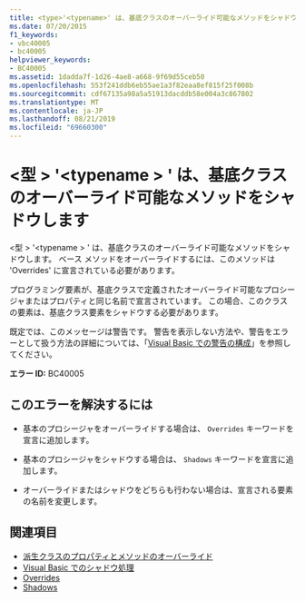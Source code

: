 ```yaml
---
title: <type>'<typename>' は、基底クラスのオーバーライド可能なメソッドをシャドウします。
ms.date: 07/20/2015
f1_keywords:
- vbc40005
- bc40005
helpviewer_keywords:
- BC40005
ms.assetid: 1dadda7f-1d26-4ae8-a668-9f69d55ceb50
ms.openlocfilehash: 553f241ddb6eb55ae1a3f82eaa8ef815f25f008b
ms.sourcegitcommit: cdf67135a98a5a51913dacddb58e004a3c867802
ms.translationtype: MT
ms.contentlocale: ja-JP
ms.lasthandoff: 08/21/2019
ms.locfileid: "69660300"
---
```

# <a name="type-typename-shadows-an-overridable-method-in-the-base-class"></a>\<型 > '\<typename > ' は、基底クラスのオーバーライド可能なメソッドをシャドウします
\<型 > '\<typename > ' は、基底クラスのオーバーライド可能なメソッドをシャドウします。 ベース メソッドをオーバーライドするには、このメソッドは 'Overrides' に宣言されている必要があります。  
  
 プログラミング要素が、基底クラスで定義されたオーバーライド可能なプロシージャまたはプロパティと同じ名前で宣言されています。 この場合、このクラスの要素は、基底クラス要素をシャドウする必要があります。  
  
 既定では、このメッセージは警告です。 警告を表示しない方法や、警告をエラーとして扱う方法の詳細については、「[Visual Basic での警告の構成](/visualstudio/ide/configuring-warnings-in-visual-basic)」を参照してください。  
  
 **エラー ID:** BC40005  
  
## <a name="to-correct-this-error"></a>このエラーを解決するには  
  
- 基本のプロシージャをオーバーライドする場合は、 `Overrides` キーワードを宣言に追加します。  
  
- 基本のプロシージャをシャドウする場合は、 `Shadows` キーワードを宣言に追加します。  
  
- オーバーライドまたはシャドウをどちらも行わない場合は、宣言される要素の名前を変更します。  
  
## <a name="see-also"></a>関連項目

- [派生クラスのプロパティとメソッドのオーバーライド](../programming-guide/language-features/objects-and-classes/inheritance-basics.md#overriding-properties-and-methods-in-derived-classes)
- [Visual Basic でのシャドウ処理](../../visual-basic/programming-guide/language-features/declared-elements/shadowing.md)
- [Overrides](../../visual-basic/language-reference/modifiers/overrides.md)
- [Shadows](../../visual-basic/language-reference/modifiers/shadows.md)
